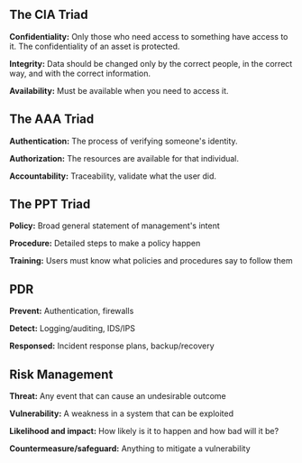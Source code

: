 ## The CIA Triad

**Confidentiality:** Only those who need access to something have access to it. The confidentiality of an asset is protected. 

**Integrity:** Data should be changed only by the correct people, in the correct way, and with the correct information. 

**Availability:** Must be available when you need to access it.

## The AAA Triad

**Authentication:** The process of verifying someone's identity.
 
**Authorization:**  The resources are available for that individual.

**Accountability:** Traceability, validate what the user did.

## The PPT Triad

**Policy:** Broad general statement of management's intent

**Procedure:** Detailed steps to make a policy happen

**Training:** Users must know what policies and procedures say to follow them

## PDR
**Prevent:** Authentication, firewalls

**Detect:** Logging/auditing, IDS/IPS

**Responsed:** Incident response plans, backup/recovery

## Risk Management 

**Threat:** Any event that can cause an undesirable outcome
 
**Vulnerability:** A weakness in a system that can be exploited

**Likelihood and impact:** How likely is it to happen and how bad will it be?

**Countermeasure/safeguard:** Anything to mitigate a vulnerability
